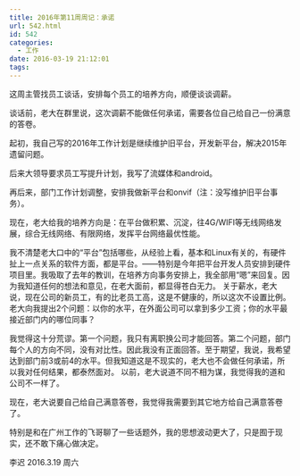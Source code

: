 ```yaml
---
title: 2016年第11周周记：承诺
url: 542.html
id: 542
categories:
  - 工作
date: 2016-03-19 21:12:01
tags:
---
```


这周主管找员工谈话，安排每个员工的培养方向，顺便谈谈调薪。 

谈话前，老大在群里说，这次调薪不能做任何承诺，需要各位自己给自己一份满意的答卷。 

起初，我自己写的2016年工作计划是继续维护旧平台，开发新平台，解决2015年遗留问题。 

后来大领导要求员工写提升计划，我写了流媒体和android。 

再后来，部门工作计划调整，安排我做新平台和onvif（注：没写维护旧平台事务）。 

现在，老大给我的培养方向是：在平台做积累、沉淀，往4G/WIFI等无线网络发展，综合无线网络、有限网络，发挥平台网络最优性能。 
<!-- more -->
我不清楚老大口中的“平台”包括哪些，从经验上看，基本和Linux有关的，有硬件扯上一点关系的软件方面，都是平台。——特别是今年把平台开发人员安排到硬件项目里。我吸取了去年的教训，在培养方向事务安排上，我全部用“嗯”来回复。因为我知道任何的想法和意见，在老大面前，都显得苍白无力。
 关于薪水，老大说，现在公司的新员工，有的比老员工高，这是不健康的，所以这次不设置比例。老大向我提出2个问题：以你的水平，在外面公司可以拿到多少工资；你的水平最接近部门内的哪位同事？ 
 
我觉得这十分荒谬。第一个问题，我只有离职换公司才能回答。第二个问题，部门每个人的方向不同，没有对比性。因此我没有正面回答。至于期望，我说，我希望达到部门前3或前4的水平。但我知道这是不现实的，老大也不会做任何承诺，所以我对任何结果，都泰然面对。 以前，老大说道不同不相为谋，我觉得我的道和公司不一样了。 

现在，老大说要自己给自己满意答卷，我觉得我需要到其它地方给自己满意答卷了。 

特别是和在广州工作的飞哥聊了一些话题外，我的思想波动更大了，只是囿于现实，还不敢下痛心做决定。

李迟 2016.3.19 周六
